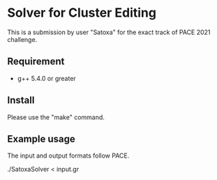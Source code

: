 # Solver for Cluster Editing
This is a submission by user "Satoxa" for the exact track of PACE 2021 challenge.

## Requirement
- g++ 5.4.0 or greater

## Install
Please use the "make" command.

## Example usage
The input and output formats follow PACE.

./SatoxaSolver < input.gr
